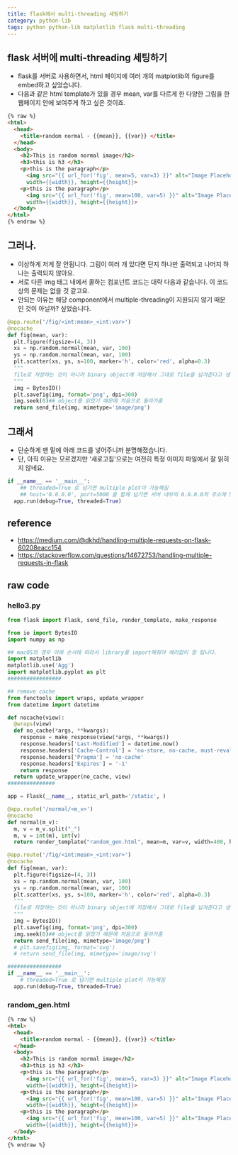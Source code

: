 ```yaml
---
title: flask에서 multi-threading 세팅하기 
category: python-lib
tags: python python-lib matplotlib flask multi-threading 
---
```


## flask 서버에 multi-threading 세팅하기 

- flask를 서버로 사용하면서, html 페이지에 여러 개의 matplotlib의 figure를 embed하고 싶었습니다. 
- 다음과 같은 html template가 있을 경우 mean, var를 다르게 한 다양한 그림을 한 웹페이지 안에 보여주게 하고 싶은 것이죠. 

```html
{% raw %}
<html>
  <head>
    <title>random normal - {{mean}}, {{var}} </title>
  </head>
  <body>
    <h2>This is random normal image</h2>
    <h3>this is h3 </h3>
    <p>this is the paragraph</p>
      <img src="{{ url_for('fig', mean=5, var=3) }}" alt="Image Placeholder" 
      width={{width}}, height={{height}}>
    <p>this is the paragraph</p>
      <img src="{{ url_for('fig', mean=100, var=5) }}" alt="Image Placeholder" 
      width={{width}}, height={{height}}>
  </body>
</html>
{% endraw %}
```

## 그러나.

- 이상하게 저게 잘 안됩니다. 그림이 여러 개 있다면 단지 하나만 출력되고 나머지 하나는 출력되지 않아요. 
- 서로 다른 img 태그 내에서 콜하는 컴포넌트 코드는 대략 다음과 같습니다. 이 코드 상의 문제는 없을 것 같고요. 
- 안되는 이유는 해당 component에서 multiple-threading이 지원되지 않기 때문인 것이 아닐까? 싶었습니다. 

```python
@app.route('/fig/<int:mean>_<int:var>')
@nocache
def fig(mean, var):
  plt.figure(figsize=(4, 3))
  xs = np.random.normal(mean, var, 100)
  ys = np.random.normal(mean, var, 100)
  plt.scatter(xs, ys, s=100, marker='h', color='red', alpha=0.3)
  """
  file로 저장하는 것이 아니라 binary object에 저장해서 그대로 file을 넘겨준다고 생각하면 됨
  """
  img = BytesIO()
  plt.savefig(img, format='png', dpi=300)
  img.seek(0)## object를 읽었기 때문에 처음으로 돌아가줌
  return send_file(img, mimetype='image/png')
```

## 그래서 

- 단순하게 맨 밑에 아래 코드를 넣어주니까 분명해졌습니다. 
- 단, 아직 이유는 모르겠지만 '새로고침'으로는 여전히 특정 이미지 파일에서 잘 읽히지 않네요. 

```python
if __name__ == '__main__':
    ## threaded=True 로 넘기면 multiple plot이 가능해짐
    ## host='0.0.0.0', port=5000 을 함께 넘기면 서버 내부의 0.0.0.0의 주소에 5000포트에서 프로그램이 실행됨
  app.run(debug=True, threaded=True)
```


## reference 

- https://medium.com/@dkhd/handling-multiple-requests-on-flask-60208eacc154
- https://stackoverflow.com/questions/14672753/handling-multiple-requests-in-flask

## raw code

### hello3.py

```python
from flask import Flask, send_file, render_template, make_response

from io import BytesIO
import numpy as np 

## macOS의 경우 아래 순서에 따라서 library를 import해줘야 에러없이 잘 됩니다. 
import matplotlib
matplotlib.use('Agg')
import matplotlib.pyplot as plt
#################

## remove cache 
from functools import wraps, update_wrapper
from datetime import datetime

def nocache(view):
  @wraps(view)
  def no_cache(*args, **kwargs):
    response = make_response(view(*args, **kwargs))
    response.headers['Last-Modified'] = datetime.now()
    response.headers['Cache-Control'] = 'no-store, no-cache, must-revalidate, post-check=0, pre-check=0, max-age=0'
    response.headers['Pragma'] = 'no-cache'
    response.headers['Expires'] = '-1'
    return response      
  return update_wrapper(no_cache, view)
###############

app = Flask(__name__, static_url_path='/static', )

@app.route('/normal/<m_v>')
@nocache
def normal(m_v):
  m, v = m_v.split("_")
  m, v = int(m), int(v)
  return render_template("random_gen.html", mean=m, var=v, width=400, height=300)

@app.route('/fig/<int:mean>_<int:var>')
@nocache
def fig(mean, var):
  plt.figure(figsize=(4, 3))
  xs = np.random.normal(mean, var, 100)
  ys = np.random.normal(mean, var, 100)
  plt.scatter(xs, ys, s=100, marker='h', color='red', alpha=0.3)
  """
  file로 저장하는 것이 아니라 binary object에 저장해서 그대로 file을 넘겨준다고 생각하면 됨
  """
  img = BytesIO()
  plt.savefig(img, format='png', dpi=300)
  img.seek(0)## object를 읽었기 때문에 처음으로 돌아가줌
  return send_file(img, mimetype='image/png')
  # plt.savefig(img, format='svg')
  # return send_file(img, mimetype='image/svg')

#################
if __name__ == '__main__':
    # threaded=True 로 넘기면 multiple plot이 가능해짐
  app.run(debug=True, threaded=True)
```

### random_gen.html 

```html
{% raw %}
<html>
  <head>
    <title>random normal - {{mean}}, {{var}} </title>
  </head>
  <body>
    <h2>This is random normal image</h2>
    <h3>this is h3 </h3>
    <p>this is the paragraph</p>
      <img src="{{ url_for('fig', mean=5, var=3) }}" alt="Image Placeholder" 
      width={{width}}, height={{height}}>
    <p>this is the paragraph</p>
      <img src="{{ url_for('fig', mean=100, var=5) }}" alt="Image Placeholder" 
      width={{width}}, height={{height}}>
    <p>this is the paragraph</p>
      <img src="{{ url_for('fig', mean=100, var=5) }}" alt="Image Placeholder" 
      width={{width}}, height={{height}}>
  </body>
</html>
{% endraw %}
```